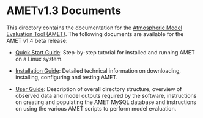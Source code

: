 AMETv1.3 Documents 
==================

This directory contains the documentation for the [Atmospheric Model Evaluation Tool (AMET)](http://www.epa.gov/cmaq/atmospheric-model-evaluation-tool).
The following documents are available for the AMET v1.4 beta release:

- [Quick Start Guide](AMET_QuickStart_Guide_v13.md): Step-by-step tutorial for installed and running AMET on a Linux system.

- [Installation Guide](AMET_Install_Guide_v13.md): Detailed technical information on downloading, installing, configuring and testing AMET.

- [User Guide](AMET_Users_Guide_v14b.md): Description of overall directory structure, overview of observed data and model outputs required by the software, instructions on creating and populating the AMET MySQL database and instructions on using the various AMET scripts to perform model evaluation.

